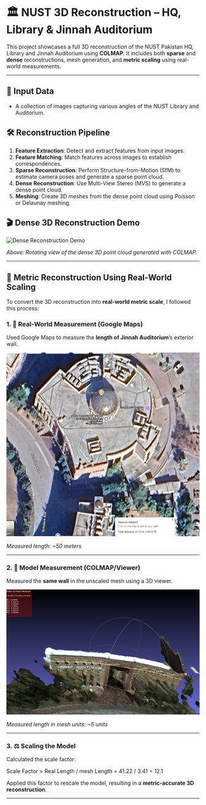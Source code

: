 # 🏛️ NUST 3D Reconstruction – HQ, Library & Jinnah Auditorium

This project showcases a full 3D reconstruction of the NUST Pakistan HQ, Library and Jinnah Auditorium using **COLMAP**. It includes both **sparse** and **dense** reconstructions, mesh generation, and **metric scaling** using real-world measurements.

---

## 📸 Input Data

- A collection of images capturing various angles of the NUST Library and Auditorium.

## 🛠️ Reconstruction Pipeline

1. **Feature Extraction**: Detect and extract features from input images.
2. **Feature Matching**: Match features across images to establish correspondences.
3. **Sparse Reconstruction**: Perform Structure-from-Motion (SfM) to estimate camera poses and generate a sparse point cloud.
4. **Dense Reconstruction**: Use Multi-View Stereo (MVS) to generate a dense point cloud.
5. **Meshing**: Create 3D meshes from the dense point cloud using Poisson or Delaunay meshing.

## 🎬 Dense 3D Reconstruction Demo

![Dense Reconstruction Demo](demo.gif)

*Above: Rotating view of the dense 3D point cloud generated with COLMAP.*

---

## 📏 Metric Reconstruction Using Real-World Scaling

To convert the 3D reconstruction into **real-world metric scale**, I followed this process:

### 1. 📐 Real-World Measurement (Google Maps)

Used Google Maps to measure the **length of Jinnah Auditorium**’s exterior wall.

![Google Maps Measurement](1.png)

*Measured length: ~50 meters*

---

### 2. 🧱 Model Measurement (COLMAP/Viewer)

Measured the **same wall** in the unscaled mesh using a 3D viewer.

![Model Measurement](2.png)

*Measured length in mesh units: ~5 units*

---

### 3. ⚖️ Scaling the Model

Calculated the scale factor:

Scale Factor = Real Length / mesh Length = 41.22 / 3.41 = 12.1

Applied this factor to rescale the model, resulting in a **metric-accurate 3D reconstruction**.

---

